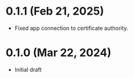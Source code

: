 # 0.1.1 (Feb 21, 2025)
* Fixed app connection to certificate authority.

# 0.1.0 (Mar 22, 2024)
* Initial draft

